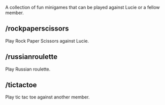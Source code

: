 A collection of fun minigames that can be played against Lucie or a fellow member.

## /rockpaperscissors
Play Rock Paper Scissors against Lucie.

## /russianroulette
Play Russian roulette.

## /tictactoe
Play tic tac toe against another member.